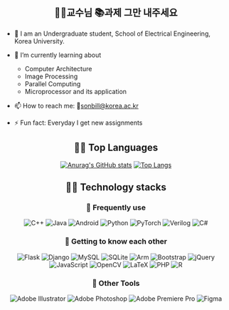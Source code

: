 <div align=center>
   
## 👨‍🏫교수님 📚과제 그만 내주세요
<div align=left>
   
- 🔭 I am an Undergraduate student, School of Electrical Engineering, Korea University.
- 🌱 I’m currently learning about
    * Computer Architecture
    * Image Processing
    * Parallel Computing
    * Microprocessor and its application
- 📫 How to reach me: 📧sonbill@korea.ac.kr
- ⚡ Fun fact: Everyday I get new assignments
   
   </div>

## 👨‍💻 Top Languages

[![Anurag's GitHub stats](https://github-readme-stats.vercel.app/api?username=BrawnyClover&show_icons=true&theme=radical)](https://github.com/anuraghazra/github-readme-stats)
[![Top Langs](https://github-readme-stats.vercel.app/api/top-langs/?username=BrawnyClover&layout=compact&show_icons=true&theme=radical)](https://github.com/anuraghazra/github-readme-stats)
   
## 👨‍💻 Technology stacks

### 🔭 Frequently use


   ![C++](https://img.shields.io/badge/c++-%2300599C.svg?style=flat&logo=c%2B%2B&logoColor=white)
   ![Java](https://img.shields.io/badge/java-%23ED8B00.svg?style=flat&logo=java&logoColor=white) ![Android](https://img.shields.io/badge/Android-3DDC84?style=flat&logo=android&logoColor=white)
   ![Python](https://img.shields.io/badge/python-3670A0?style=flat&logo=python&logoColor=ffdd54)
   ![PyTorch](https://img.shields.io/badge/PyTorch-%23EE4C2C.svg?style=flat&logo=PyTorch&logoColor=white) 
   ![Verilog](https://img.shields.io/badge/Verilog-%2300599C.svg?style=flat&logo=V&logoColor=white)
   ![C#](https://img.shields.io/badge/c%23-%23239120.svg?style=flat&logo=c-sharp&logoColor=white) 

### 🌱 Getting to know each other

   ![Flask](https://img.shields.io/badge/flask-%23000.svg?style=flat&logo=flask&logoColor=white)
   ![Django](https://img.shields.io/badge/django-%23092E20.svg?style=flat&logo=django&logoColor=white)
   ![MySQL](https://img.shields.io/badge/mysql-%2300f.svg?style=flat&logo=mysql&logoColor=white)
   ![SQLite](https://img.shields.io/badge/sqlite-%2307405e.svg?style=flat&logo=sqlite&logoColor=white)
   ![Arm](https://img.shields.io/badge/arm-%23000.svg?style=flat&logo=arm&logoColor=white)
   ![Bootstrap](https://img.shields.io/badge/bootstrap-%23563D7C.svg?style=flat&logo=bootstrap&logoColor=white)
    ![jQuery](https://img.shields.io/badge/jquery-%230769AD.svg?style=flat&logo=jquery&logoColor=white)
    ![JavaScript](https://img.shields.io/badge/javascript-%23323330.svg?style=flat&logo=javascript&logoColor=%23F7DF1E)
    ![OpenCV](https://img.shields.io/badge/opencv-%23white.svg?style=flat&logo=opencv&logoColor=white)
   	![LaTeX](https://img.shields.io/badge/latex-%23008080.svg?style=flat&logo=latex&logoColor=white)
       ![PHP](https://img.shields.io/badge/php-%23777BB4.svg?style=flat&logo=php&logoColor=white)
       ![R](https://img.shields.io/badge/r-%23276DC3.svg?style=flat&logo=r&logoColor=white)


### 👯 Other Tools
![Adobe Illustrator](https://img.shields.io/badge/Adobe%20illustrator-%23FF9A00.svg?style=flat&logo=adobe%20illustrator&logoColor=white)
![Adobe Photoshop](https://img.shields.io/badge/Adobe%20photoshop-%2331A8FF.svg?style=flat&logo=adobe%20photoshop&logoColor=white)
![Adobe Premiere Pro](https://img.shields.io/badge/Adobe%20Premiere%20Pro-9999FF.svg?style=flat&logo=Adobe%20Premiere%20Pro&logoColor=white)
![Figma](https://img.shields.io/badge/figma-%23F24E1E.svg?style=flat&logo=figma&logoColor=white)

 </div>
<!--
**BrawnyClover/BrawnyClover** is a ✨ _special_ ✨ repository because its `README.md` (this file) appears on your GitHub profile.

Here are some ideas to get you started:

- 🔭 I’m currently working on ...
- 🌱 I’m currently learning ...
- 👯 I’m looking to collaborate on ...
- 🤔 I’m looking for help with ...
- 💬 Ask me about ...
- 📫 How to reach me: ...
- 😄 Pronouns: ...
- ⚡ Fun fact: ...
-->
